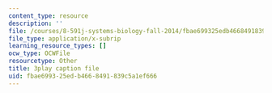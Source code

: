 ```yaml
---
content_type: resource
description: ''
file: /courses/8-591j-systems-biology-fall-2014/fbae699325edb4668491839c5a1ef666_sJ7p2AuOYlA.srt
file_type: application/x-subrip
learning_resource_types: []
ocw_type: OCWFile
resourcetype: Other
title: 3play caption file
uid: fbae6993-25ed-b466-8491-839c5a1ef666
---
```

